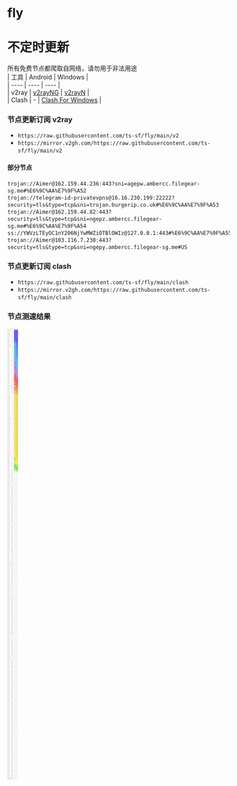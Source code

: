 # fly
# 不定时更新
所有免费节点都爬取自网络，请勿用于非法用途  
|  工具  | Android  | Windows  |  
|  ----  | ----   | ----  |  
| v2ray  | [v2rayNG](https://github.com/2dust/v2rayNG/releases) | [v2rayN](https://github.com/2dust/v2rayN/releases) |  
| Clash  | - | [Clash For Windows](https://github.com/2dust/clashN/releases) | 
  
### 节点更新订阅  v2ray
- `https://raw.githubusercontent.com/ts-sf/fly/main/v2`  
- `https://mirror.v2gh.com/https://raw.githubusercontent.com/ts-sf/fly/main/v2`  

#### 部分节点  
``` 
trojan://Aimer@162.159.44.236:443?sni=agepw.ambercc.filegear-sg.me#%E6%9C%AA%E7%9F%A52
trojan://telegram-id-privatevpns@16.16.230.199:22222?security=tls&type=tcp&sni=trojan.burgerip.co.uk#%E6%9C%AA%E7%9F%A53
trojan://Aimer@162.159.44.82:443?security=tls&type=tcp&sni=ngepz.ambercc.filegear-sg.me#%E6%9C%AA%E7%9F%A54
ss://YWVzLTEyOC1nY206NjYwMWZiOTBlOWIz@127.0.0.1:443#%E6%9C%AA%E7%9F%A55
trojan://Aimer@103.116.7.230:443?security=tls&type=tcp&sni=ngepy.ambercc.filegear-sg.me#US
```
### 节点更新订阅  clash
- `https://raw.githubusercontent.com/ts-sf/fly/main/clash`  
- `https://mirror.v2gh.com/https://raw.githubusercontent.com/ts-sf/fly/main/clash`  

### 节点测速结果
![image](traffic.png)
